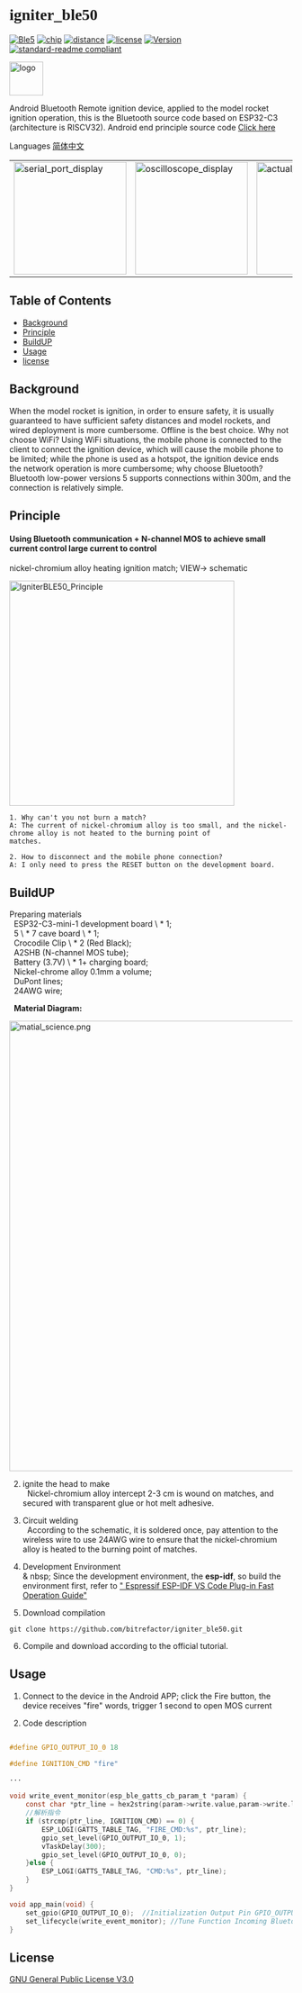 # <font face="Black italic"> __igniter_ble50__ </font>

[![Ble5](https://img.shields.io/badge/Support-ble5-blue)](ble5)
[![chip](https://img.shields.io/badge/chip-esp32__c3-blue)](CHIP)
[![distance](https://img.shields.io/badge/_theoretical_distance_300m-brightgreen)](distance)
[![license](https://img.shields.io/badge/license-glpv3-orange)](license)
[![Version](https://img.shields.io/badge/version-1.0.0-color=green?style=flat)](Version)
[![standard-readme
compliant](https://img.shields.io/badge/readme%20style-standard-brightgreen.svg?style=flat-square)](https://github.com/RichardLitt/standard-readme)

<img src="https://cdn.jsdelivr.net/gh/bitrefactor/igniter_ble50/.image/Igniter.png?raw=true" width="60" alt="logo" />


Android Bluetooth Remote ignition device, applied to the model rocket ignition operation, this is the Bluetooth source
code based on ESP32-C3 (architecture is RISCV32). Android end principle source code [Click
here](https://github.com/bitrefactor/igniterBiu)

Languages ​​[简体中文](https://github.com/bitrefactor/igniter_ble50/)

<html>
<table style="margin-left: auto; margin-right: auto;">
    <tr>
        <td>
            <img src="https://cdn.jsdelivr.net/gh/bitrefactor/igniter_ble50/.image/serial_port_display.png" width="200"
                alt="serial_port_display" />
        </td>
        <td>
            <img src="https://cdn.jsdelivr.net/gh/bitrefactor/igniter_ble50/.image/oscilloscope_display.png" width="200"
                alt="oscilloscope_display" />
        </td>
        <td>
            <img src="https://cdn.jsdelivr.net/gh/bitrefactor/igniter_ble50/.image/actual_effect.png" width="200"
                alt="actual_effect" />
        </td>
    </tr>
</table>

</html>

## Table of Contents
- [Background](#Background)
- [Principle](#Principle)
- [BuildUP](#BuildUP)
- [Usage](#Usage)
- [license](#license)

## Background

When the model rocket is ignition, in order to ensure safety, it is usually guaranteed to have sufficient safety
distances and model rockets, and wired deployment is more cumbersome. Offline is the best choice. Why not choose WiFi?
Using WiFi situations, the mobile phone is connected to the client to connect the ignition device, which will cause the
mobile phone to be limited; while the phone is used as a hotspot, the ignition device ends the network operation is more
cumbersome; why choose Bluetooth? Bluetooth low-power versions 5 supports connections within 300m, and the connection is
relatively simple.

## Principle

#### Using Bluetooth communication + N-channel MOS to achieve small current control large current to control
nickel-chromium alloy heating ignition match; VIEW-> schematic

<img src="https://cdn.jsdelivr.net/gh/bitrefactor/igniter_ble50/.image/IgniterBLE50_Principle.png" width="400"
    alt="IgniterBLE50_Principle" />

```
1. Why can't you not burn a match?
A: The current of nickel-chromium alloy is too small, and the nickel-chrome alloy is not heated to the burning point of
matches.

2. How to disconnect and the mobile phone connection?
A: I only need to press the RESET button on the development board.
```

## BuildUP

Preparing materials \
&nbsp; ESP32-C3-mini-1 development board \ * 1; \
&nbsp; 5 \ * 7 cave board \ * 1; \
&nbsp; Crocodile Clip \ * 2 (Red Black); \
&nbsp; A2SHB (N-channel MOS tube); \
&nbsp; Battery (3.7V) \ * 1+ charging board; \
&nbsp; Nickel-chrome alloy 0.1mm a volume; \
&nbsp; DuPont lines; \
&nbsp; 24AWG wire;

&nbsp; __Material Diagram:__

<img src="https://cdn.jsdelivr.net/gh/bitrefactor/igniter_ble50/.image/material_science.png" width="800"
    alt="matial_science.png" />

2. ignite the head to make \
&nbsp; Nickel-chromium alloy intercept 2-3 cm is wound on matches, and secured with transparent glue or hot melt
adhesive.
&nbsp;

3. Circuit welding \
&nbsp; According to the schematic, it is soldered once, pay attention to the wireless wire to use 24AWG wire to ensure
that the nickel-chromium alloy is heated to the burning point of matches.

4. Development Environment \
& nbsp; Since the development environment, the __esp-idf__, so build the environment first, refer to [" Espressif ESP-IDF VS
Code Plug-in Fast Operation Guide"](https://zhuanlan.zhihu.com/p/345381824)

5. Download compilation

```
git clone https://github.com/bitrefactor/igniter_ble50.git
```

6. Compile and download according to the official tutorial.

## Usage

1. Connect to the device in the Android APP; click the Fire button, the device receives "fire" words, trigger 1 second to open MOS current

2. Code description
```c

#define GPIO_OUTPUT_IO_0 18

#define IGNITION_CMD "fire"

···

void write_event_monitor(esp_ble_gatts_cb_param_t *param) {
    const char *ptr_line = hex2string(param->write.value,param->write.len);
    //解析指令
    if (strcmp(ptr_line, IGNITION_CMD) == 0) {
        ESP_LOGI(GATTS_TABLE_TAG, "FIRE_CMD:%s", ptr_line);
        gpio_set_level(GPIO_OUTPUT_IO_0, 1);
        vTaskDelay(300);
        gpio_set_level(GPIO_OUTPUT_IO_0, 0);
    }else {
        ESP_LOGI(GATTS_TABLE_TAG, "CMD:%s", ptr_line);
    }
}

void app_main(void) {
    set_gpio(GPIO_OUTPUT_IO_0);  //Initialization Output Pin GPIO_OUTPUT_IO_0 is defined as 18
    set_lifecycle(write_event_monitor); //Tune Function Incoming Bluetooth Lifecycle Event
}

```
## License

[GNU General Public License V3.0](../License)